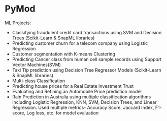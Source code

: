 # PyMod
ML Projects: 
- Classifying fraudulent credit card transactions using SVM and Decision Trees (Scikit-Learn & SnapML libraries)
- Predicting customer churn for a telecom company using Logistic Regression
- Customer segmentation with K-means Clustering
- Predicting Cancer class from human cell sample records using Support Vector Machines(SVM)
- Taxi Tip prediction using Decision Tree Regressor Models (Scikit-Learn & SnapML libraries)
- Multi-class Classification
- Predicting house prices for a Real Estate Investment Trust
- Evaluating and Refining an Automobile Price prediction model
- Rain Prediction in Australia using multiple classification algorithms including Logistic Regression, KNN, SVM, Decision       Trees, and Linear Regression. Used multiple metrics- Accuracy Score, Jaccard Index, F1- score, Log loss, etc. for model evaluation
